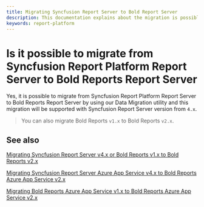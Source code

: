 ```yaml
---
title: Migrating Syncfusion Report Server to Bold Report Server
description: This documentation explains about the migration is possible from Syncfusion Report Platfrom Report Server to Bold Reports Report Server
keywords: report-platform 
---
```


# Is it possible to migrate from Syncfusion Report Platform Report Server to Bold Reports Report Server

Yes, it is possible to migrate from Syncfusion Report Platform Report Server to Bold Reports Report Server by using our Data Migration utility and this migration will be supported with Syncfusion Report Server version from `4.x`.

> You can also migrate Bold Reports `v1.x` to Bold Reports `v2.x`.

## See also

[Migrating Syncfusion Report Server v4.x or Bold Reports v1.x to Bold Reports v2.x](/on-premise/installation-and-deployment/on-premises/upgrade-v1/data-migration/)

[Migrating Syncfusion Report Server Azure App Service v4.x to Bold Reports Azure App Service v2.x](/on-premise/installation-and-deployment/azure/migrate-syncfusion-report-server-app-service/)

[Migrating Bold Reports Azure App Service v1.x to Bold Reports Azure App Service v2.x](/on-premise/installation-and-deployment/azure/upgrade-v1.x/)